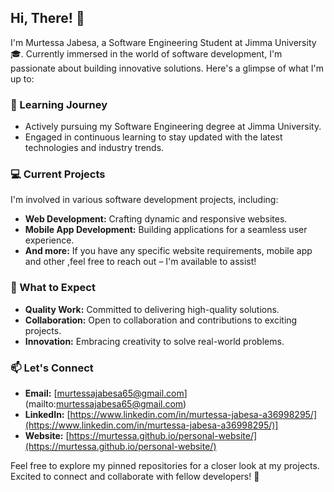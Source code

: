 ## Hi, There! 👋

I'm Murtessa Jabesa, a Software Engineering Student at Jimma University 🎓. Currently immersed in the world of software development, I'm passionate about building innovative solutions. Here's a glimpse of what I'm up to:

### 🌱 Learning Journey
- Actively pursuing my Software Engineering degree at Jimma University.
- Engaged in continuous learning to stay updated with the latest technologies and industry trends.

### 💻 Current Projects
I'm involved in various software development projects, including:
- **Web Development:** Crafting dynamic and responsive websites.
- **Mobile App Development:** Building applications for a seamless user experience.
- **And more:** If you have any specific website requirements, mobile app  and other ,feel free to reach out – I'm available to assist!

### 🚀 What to Expect
- **Quality Work:** Committed to delivering high-quality solutions.
- **Collaboration:** Open to collaboration and contributions to exciting projects.
- **Innovation:** Embracing creativity to solve real-world problems.

### 📫 Let's Connect
- **Email:** [murtessajabesa65@gmail.com] (mailto:murtessajabesa65@gmail.com)
- **LinkedIn:** [https://www.linkedin.com/in/murtessa-jabesa-a36998295/](https://www.linkedin.com/in/murtessa-jabesa-a36998295/)]
- **Website:** [https://murtessa.github.io/personal-website/](https://murtessa.github.io/personal-website/)

Feel free to explore my pinned repositories for a closer look at my projects. Excited to connect and collaborate with fellow developers! 🚀

<!--
**murtessa/murtessa** is a ✨ _special_ ✨ repository because its `README.md` (this file) appears on your GitHub profile.

Here are some ideas to get you started:

- 🔭 I’m currently working on ...
- 🌱 I’m currently learning ...
- 👯 I’m looking to collaborate on ...
- 🤔 I’m looking for help with ...
- 💬 Ask me about ...
- 📫 How to reach me: ...
- 😄 Pronouns: ...
- ⚡ Fun fact: ...
-->
